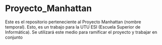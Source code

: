 # Proyecto_Manhattan
Este es el repositorio perteneciente al Proyecto Manhattan (nombre temporal). Esto, es un trabajo para la UTU ESI (Escuela Superior de Informática).
Se utilizará este medio para ramificar el proyecto y trabajar en conjunto
